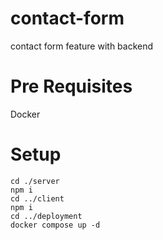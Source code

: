 # contact-form
contact form feature with backend 

# Pre Requisites
Docker

# Setup

```
cd ./server
npm i
cd ../client
npm i
cd ../deployment
docker compose up -d
```
